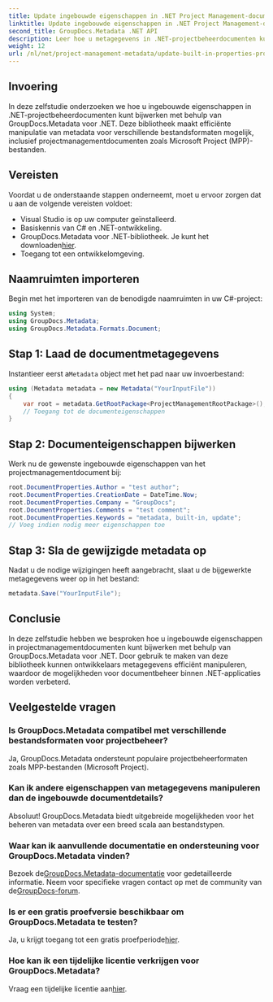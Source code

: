 ```yaml
---
title: Update ingebouwde eigenschappen in .NET Project Management-documenten
linktitle: Update ingebouwde eigenschappen in .NET Project Management-documenten
second_title: GroupDocs.Metadata .NET API
description: Leer hoe u metagegevens in .NET-projectbeheerdocumenten kunt bijwerken met GroupDocs.Metadata voor .NET. Verbeter het documentbeheer efficiënt.
weight: 12
url: /nl/net/project-management-metadata/update-built-in-properties-project-management-documents/
---
```

## Invoering
In deze zelfstudie onderzoeken we hoe u ingebouwde eigenschappen in .NET-projectbeheerdocumenten kunt bijwerken met behulp van GroupDocs.Metadata voor .NET. Deze bibliotheek maakt efficiënte manipulatie van metadata voor verschillende bestandsformaten mogelijk, inclusief projectmanagementdocumenten zoals Microsoft Project (MPP)-bestanden.
## Vereisten
Voordat u de onderstaande stappen onderneemt, moet u ervoor zorgen dat u aan de volgende vereisten voldoet:
- Visual Studio is op uw computer geïnstalleerd.
- Basiskennis van C# en .NET-ontwikkeling.
-  GroupDocs.Metadata voor .NET-bibliotheek. Je kunt het downloaden[hier](https://releases.groupdocs.com/metadata/net/).
- Toegang tot een ontwikkelomgeving.

## Naamruimten importeren
Begin met het importeren van de benodigde naamruimten in uw C#-project:
```csharp
using System;
using GroupDocs.Metadata;
using GroupDocs.Metadata.Formats.Document;
```
## Stap 1: Laad de documentmetagegevens
 Instantieer eerst a`Metadata` object met het pad naar uw invoerbestand:
```csharp
using (Metadata metadata = new Metadata("YourInputFile"))
{
    var root = metadata.GetRootPackage<ProjectManagementRootPackage>();
    // Toegang tot de documenteigenschappen
}
```
## Stap 2: Documenteigenschappen bijwerken
Werk nu de gewenste ingebouwde eigenschappen van het projectmanagementdocument bij:
```csharp
root.DocumentProperties.Author = "test author";
root.DocumentProperties.CreationDate = DateTime.Now;
root.DocumentProperties.Company = "GroupDocs";
root.DocumentProperties.Comments = "test comment";
root.DocumentProperties.Keywords = "metadata, built-in, update";
// Voeg indien nodig meer eigenschappen toe
```
## Stap 3: Sla de gewijzigde metadata op
Nadat u de nodige wijzigingen heeft aangebracht, slaat u de bijgewerkte metagegevens weer op in het bestand:
```csharp
metadata.Save("YourInputFile");
```

## Conclusie
In deze zelfstudie hebben we besproken hoe u ingebouwde eigenschappen in projectmanagementdocumenten kunt bijwerken met behulp van GroupDocs.Metadata voor .NET. Door gebruik te maken van deze bibliotheek kunnen ontwikkelaars metagegevens efficiënt manipuleren, waardoor de mogelijkheden voor documentbeheer binnen .NET-applicaties worden verbeterd.

## Veelgestelde vragen
### Is GroupDocs.Metadata compatibel met verschillende bestandsformaten voor projectbeheer?
Ja, GroupDocs.Metadata ondersteunt populaire projectbeheerformaten zoals MPP-bestanden (Microsoft Project).
### Kan ik andere eigenschappen van metagegevens manipuleren dan de ingebouwde documentdetails?
Absoluut! GroupDocs.Metadata biedt uitgebreide mogelijkheden voor het beheren van metadata over een breed scala aan bestandstypen.
### Waar kan ik aanvullende documentatie en ondersteuning voor GroupDocs.Metadata vinden?
 Bezoek de[GroupDocs.Metadata-documentatie](https://tutorials.groupdocs.com/metadata/net/) voor gedetailleerde informatie. Neem voor specifieke vragen contact op met de community van de[GroupDocs-forum](https://forum.groupdocs.com/c/metadata/14).
### Is er een gratis proefversie beschikbaar om GroupDocs.Metadata te testen?
 Ja, u krijgt toegang tot een gratis proefperiode[hier](https://releases.groupdocs.com/).
### Hoe kan ik een tijdelijke licentie verkrijgen voor GroupDocs.Metadata?
 Vraag een tijdelijke licentie aan[hier](https://purchase.groupdocs.com/temporary-license/).